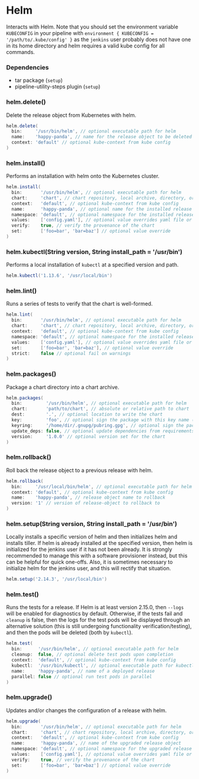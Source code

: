 # Helm

Interacts with Helm. Note that you should set the environment variable `KUBECONFIG` in your pipeline with `environment { KUBECONFIG = '/path/to/.kube/config' }` as the `jenkins` user probably does not have one in its home directory and helm requires a valid kube config for all commands.

### Dependencies

- tar package (`setup`)
- pipeline-utility-steps plugin (`setup`)

### helm.delete()
Delete the release object from Kubernetes with helm.

```groovy
helm.delete(
  bin:     '/usr/bin/helm', // optional executable path for helm
  name:    'happy-panda', // name for the release object to be deleted
  context: 'default' // optional kube-context from kube config
)
```

### helm.install()
Performs an installation with helm onto the Kubernetes cluster.

```groovy
helm.install(
  bin:       '/usr/bin/helm', // optional executable path for helm
  chart:     'chart', // chart repository, local archive, directory, or url to install
  context:   'default', // optional kube-context from kube config
  name:      'happy-panda', // optional name for the installed release object
  namespace: 'default', // optional namespace for the installed release object
  values:    ['config.yaml'], // optional value overrides yaml file or url
  verify:    true, // verify the provenance of the chart
  set:       ['foo=bar', 'bar=baz'] // optional value override
)
```

### helm.kubectl(String version, String install_path = '/usr/bin')
Performs a local installation of `kubectl` at a specified version and path.

```groovy
helm.kubectl('1.13.6', '/usr/local/bin')
```

### helm.lint()
Runs a series of tests to verify that the chart is well-formed.

```groovy
helm.lint(
  bin:       '/usr/bin/helm', // optional executable path for helm
  chart:     'chart', // chart repository, local archive, directory, or url to install
  context:   'default', // optional kube-context from kube config
  namespace: 'default', // optional namespace for the installed release object
  values:    ['config.yaml'], // optional value overrides yaml file or url
  set:       ['foo=bar', 'bar=baz'], // optional value override
  strict:    false // optional fail on warnings
)
```

### helm.packages()
Package a chart directory into a chart archive.

```groovy
helm.packages(
  bin:         '/usr/bin/helm', // optional executable path for helm
  chart:       'path/to/chart', // absolute or relative path to chart
  dest:        '.', // optional location to write the chart
  key:         'foo', // optional sign the package with this key name (mutually exclusive with keyring)
  keyring:     '/home/dir/.gnupg/pubring.gpg', // optional sign the package with the public keyring at this location (mutually exclusive with key)
  update_deps: false, // optional update dependencies from requirements prior to packaging
  version:     '1.0.0' // optional version set for the chart
)
```

### helm.rollback()
Roll back the release object to a previous release with helm.

```groovy
helm.rollback(
  bin:     '/usr/local/bin/helm', // optional executable path for helm
  context: 'default', // optional kube-context from kube config
  name:    'happy-panda', // release object name to rollback
  version: '1' // version of release-object to rollback to
)
```

### helm.setup(String version, String install_path = '/usr/bin')
Locally installs a specific version of helm and then initializes helm and installs tiller. If helm is already installed at the specified version, then helm is initialized for the jenkins user if it has not been already. It is strongly recommended to manage this with a software provisioner instead, but this can be helpful for quick one-offs. Also, it is sometimes necessary to initialize helm for the jenkins user, and this will rectify that situation.

```groovy
helm.setup('2.14.3', '/usr/local/bin')
```

### helm.test()
Runs the tests for a release. If Helm is at least version 2.15.0, then `--logs` will be enabled for diagnostics by default. Otherwise, if the tests fail and `cleanup` is false, then the logs for the test pods will be displayed through an alternative solution (this is still undergoing functionality verification/testing), and then the pods will be deleted (both by `kubectl`).

```groovy
helm.test(
  bin:      '/usr/bin/helm', // optional executable path for helm
  cleanup:  false, // optional delete test pods upon completion
  context:  'default', // optional kube-context from kube config
  kubectl:  '/usr/bin/kubectl', // optional executable path for kubectl
  name:     'happy-panda', // name of a deployed release
  parallel: false // optional run test pods in parallel
)
```

### helm.upgrade()
Updates and/or changes the configuration of a release with helm.

```groovy
helm.upgrade(
  bin:       '/usr/bin/helm', // optional executable path for helm
  chart:     'chart', // chart repository, local archive, directory, or url to upgrade
  context:   'default', // optional kube-context from kube config
  name:      'happy-panda', // name of the upgraded release object
  namespace: 'default', // optional namespace for the upgraded release object
  values:    ['config.yaml'], // optional value overrides yaml file or url
  verify:    true, // verify the provenance of the chart
  set:       ['foo=bar', 'bar=baz'] // optional value override
)
```
